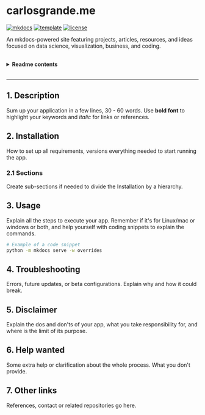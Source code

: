 # carlosgrande.me

[![mkdocs](https://img.shields.io/badge/mkdocs-1.4-blue)](https://www.mkdocs.org/)
[![template](https://img.shields.io/badge/template-material-dd2e57)](https://squidfunk.github.io/mkdocs-material/)
[![license](https://img.shields.io/badge/license-MIT-green.svg?logo=cachet&style=flat&logoColor=green)](LICENSE)

An mkdocs-powered site featuring projects, articles, resources, and ideas focused on data science, visualization, business, and coding.

</br>

<details><summary><b>Readme contents</b></summary>

- [1. Description](#1-Description)
- [2. Installation](#2-Installation)
- [3. Usage](#3-Usage)
- [4. Troubleshooting](#4-Troubleshooting)
- [5. Disclaimer](#5-Disclaimer)
- [6. Help wanted](#6-Help-wanted)
- [7. Other links](#7-Other-links)

</details>

</br>

---

## 1. Description

Sum up your application in a few lines, 30 - 60 words. Use **bold font** to highlight your keywords and *italic* for links or references.

## 2. Installation

How to set up all requirements, versions everything needed to start running the app.

### 2.1 Sections

Create sub-sections if needed to divide the Installation by a hierarchy.

## 3. Usage

Explain all the steps to execute your app. Remember if it's for Linux/mac or windows or both, and help yourself with coding snippets to explain the commands.

```bash
# Example of a code snippet
python -m mkdocs serve -w overrides
```

## 4. Troubleshooting

Errors, future updates, or beta configurations. Explain why and how it could break.

## 5. Disclaimer

Explain the dos and don'ts of your app, what you take responsibility for, and where is the limit of its purpose.

## 6. Help wanted

Some extra help or clarification about the whole process. What you don't provide.

## 7. Other links

References, contact or related repositories go here.
